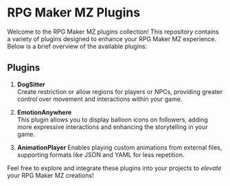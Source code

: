 # RPG Maker MZ Plugins

Welcome to the RPG Maker MZ plugins collection! This repository contains a variety of plugins designed to enhance your RPG Maker MZ experience. Below is a brief overview of the available plugins:

## Plugins

1. **DogSitter**  
   Create restriction or allow regions for players or NPCs, providing greater control over movement and interactions within your game.

2. **EmotionAnywhere**  
   This plugin allows you to display balloon icons on followers, adding more expressive interactions and enhancing the storytelling in your game.

3. **AnimationPlayer**
   Enables playing custom animations from external files, supporting formats like JSON and YAML for less repetition.

Feel free to explore and integrate these plugins into your projects to *elevate* your RPG Maker MZ creations!

